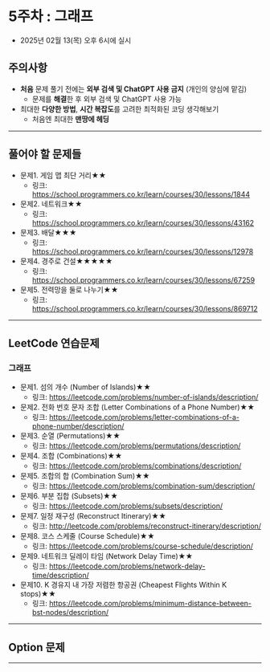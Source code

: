 # 5주차 : 그래프
  - 2025년 02월 13(목) 오후 6시에 실시

## 주의사항

- **처음** 문제 풀기 전에는 **외부 검색 및 ChatGPT 사용 금지** (개인의 양심에 맡김)
  - 문제를 **해결**한 후 외부 검색 및 ChatGPT 사용 가능
- 최대한 **다양한 방법**, **시간 복잡도**를 고려한 최적화된 코딩 생각해보기
  - 처음엔 최대한 **맨땅에 헤딩**

---

## 풀어야 할 문제들


- 문제1. 게임 맵 최단 거리★★
  - 링크: https://school.programmers.co.kr/learn/courses/30/lessons/1844
- 문제2. 네트워크★★
  - 링크: https://school.programmers.co.kr/learn/courses/30/lessons/43162
- 문제3. 배달★★★
  - 링크: https://school.programmers.co.kr/learn/courses/30/lessons/12978
- 문제4. 경주로 건설★★★★★
  - 링크: https://school.programmers.co.kr/learn/courses/30/lessons/67259
- 문제5. 전력망을 둘로 나누기★★
  - 링크: https://school.programmers.co.kr/learn/courses/30/lessons/869712

 
---

## LeetCode 연습문제

### 그래프
- 문제1. 섬의 개수 (Number of Islands)★★
  - 링크: https://leetcode.com/problems/number-of-islands/description/
- 문제2. 전화 번호 문자 조합 (Letter Combinations of a Phone Number)★★
  - 링크: https://leetcode.com/problems/letter-combinations-of-a-phone-number/description/
- 문제3. 순열 (Permutations)★★
  - 링크: https://leetcode.com/problems/permutations/description/
- 문제4. 조합 (Combinations)★★
  - 링크: https://leetcode.com/problems/combinations/description/
- 문제5. 조합의 합 (Combination Sum)★★
  - 링크: https://leetcode.com/problems/combination-sum/description/
- 문제6. 부분 집합 (Subsets)★★
  - 링크: https://leetcode.com/problems/subsets/description/
- 문제7. 일정 재구성 (Reconstruct Itinerary)★★
  - 링크: http://leetcode.com/problems/reconstruct-itinerary/description/
- 문제8. 코스 스케줄 (Course Schedule)★★
  - 링크: https://leetcode.com/problems/course-schedule/description/
- 문제9. 네트워크 딜레이 타임 (Network Delay Time)★★
  - 링크: https://leetcode.com/problems/network-delay-time/description/
- 문제10. K 경유지 내 가장 저렴한 항공권 (Cheapest Flights Within K stops)★★
  - 링크: https://leetcode.com/problems/minimum-distance-between-bst-nodes/description/
---

## Option 문제

---
